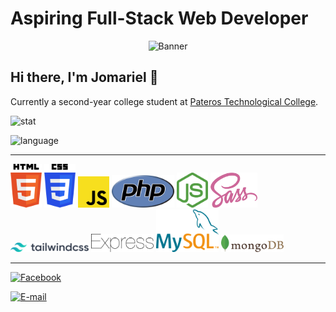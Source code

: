 # Aspiring Full-Stack Web Developer

<div align="center">
  <img src="https://media.giphy.com/media/UtnxCnjWAOL1J6TNUR/giphy.gif" alt="Banner" width="400" />
</div>

## Hi there, I'm Jomariel 👋

Currently a second-year college student at [Pateros Technological College](https://www.facebook.com/ptc1993/).

![stat](https://github-readme-stats.vercel.app/api?username=jmrl23&count_private=false)

![language](https://github-readme-stats.vercel.app/api/top-langs/?username=jmrl23&hide=html,ejs,css,scss,shell&layout=compact)

---

<img src="https://raw.githubusercontent.com/jmrl23/jmrl23/main/tech-stack/html-5.svg" width="50" /> <img src="https://raw.githubusercontent.com/jmrl23/jmrl23/main/tech-stack/css-3.svg" width="50" /> 
<img src="https://raw.githubusercontent.com/jmrl23/jmrl23/main/tech-stack/javascript.svg" width="50" /> <img src="https://raw.githubusercontent.com/jmrl23/jmrl23/main/tech-stack/php.svg" width="100" /> 
<img src="https://raw.githubusercontent.com/jmrl23/jmrl23/main/tech-stack/nodejs.svg" width="50" /> <img src="https://raw.githubusercontent.com/jmrl23/jmrl23/main/tech-stack/sass.svg" width="75" /> 
<img src="https://raw.githubusercontent.com/jmrl23/jmrl23/main/tech-stack/tailwindcss.svg" width="125" /> <img src="https://raw.githubusercontent.com/jmrl23/jmrl23/main/tech-stack/express.svg" width="100" /> 
<img src="https://raw.githubusercontent.com/jmrl23/jmrl23/main/tech-stack/mysql.svg" width="100" /> <img src="https://raw.githubusercontent.com/jmrl23/jmrl23/main/tech-stack/mongodb.svg" width="100" />

---

[![Facebook](https://img.shields.io/badge/facebook-jmrl23-transparent?style=social&logo=facebook)](https://www.facebook.com/JmrL23)

[![E-mail](https://img.shields.io/badge/Email-jojogaitera@gmail.com-transparent?style=social&logo=gmail)](mailto:jojogaitera@gmail.com)
